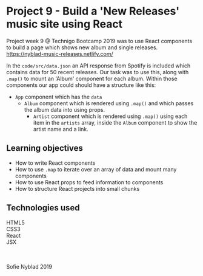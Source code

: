 # Project 9 - Build a 'New Releases' music site using React

Project week 9 @ Technigo Bootcamp 2019 was to use React components to build a page which shows new album and single releases.<br>
https://nyblad-music-releases.netlify.com/ <br>

In the `code/src/data.json` an API response from Spotify is included which contains data for 50 recent releases. Our task was to use this, along with `.map()` to mount an 'Album' component for each album. Within those components our app could should have a structure like this:<br>

* `App` component which has the `data`
  * `Album` component which is rendered using `.map()` and which passes the album data into using props.
    * `Artist` component which is rendered using `.map()` using each item in the `artists` array, inside the `Album` component to show the artist name and a link.

## Learning objectives

- How to write React components<br>
- How to use `.map` to iterate over an array of data and mount many components<br>
- How to use React props to feed information to components<br>
- How to structure React projects into small chunks

## Technologies used
HTML5 <br>
CSS3 <br>
React <br>
JSX

<br>
<br>
Sofie Nyblad 2019
